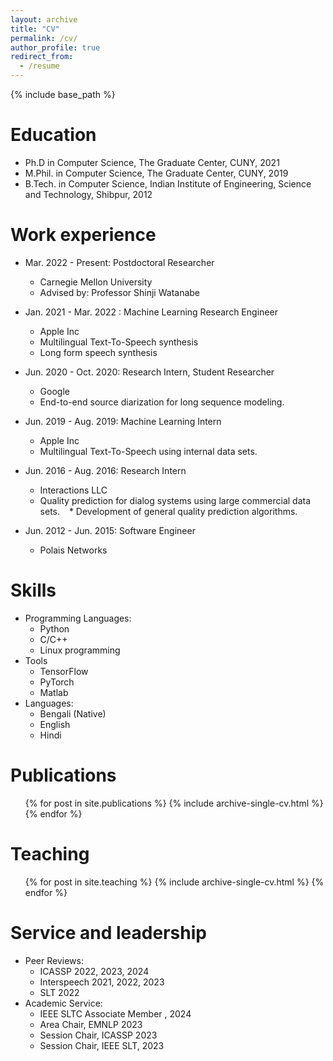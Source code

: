 ```yaml
---
layout: archive
title: "CV"
permalink: /cv/
author_profile: true
redirect_from:
  - /resume
---
```


{% include base_path %}

Education
======
* Ph.D in Computer Science, The Graduate Center, CUNY, 2021
* M.Phil. in Computer Science, The Graduate Center, CUNY, 2019
* B.Tech. in Computer Science, Indian Institute of Engineering, Science and Technology, Shibpur, 2012

Work experience
======
* Mar. 2022 - Present: Postdoctoral Researcher
  * Carnegie Mellon University
  * Advised by: Professor Shinji Watanabe

* Jan. 2021 - Mar. 2022 : Machine Learning Research Engineer
  * Apple Inc
  * Multilingual Text-To-Speech synthesis
  * Long form speech synthesis

* Jun. 2020 - Oct. 2020: Research Intern, Student Researcher
  * Google
  * End-to-end source diarization for long sequence modeling.

* Jun. 2019 - Aug. 2019: Machine Learning Intern
  * Apple Inc
  * Multilingual Text-To-Speech using internal data sets.
 
* Jun. 2016 - Aug. 2016: Research Intern
  * Interactions LLC
  * Quality prediction for dialog systems using large commercial data sets.
  * Development of general quality prediction algorithms.
    
* Jun. 2012 - Jun. 2015: Software Engineer
  * Polais Networks 
  
Skills
======
* Programming Languages:
  * Python
  * C/C++
  * Linux programming
* Tools
  * TensorFlow
  * PyTorch
  * Matlab   
* Languages:
  * Bengali (Native)
  * English
  * Hindi


Publications
======
  <ul>{% for post in site.publications %}
    {% include archive-single-cv.html %}
  {% endfor %}</ul>
  
Teaching
======
  <ul>{% for post in site.teaching %}
    {% include archive-single-cv.html %}
  {% endfor %}</ul>
  
Service and leadership
======
* Peer Reviews:
  * ICASSP 2022, 2023, 2024
  * Interspeech 2021, 2022, 2023
  * SLT 2022
* Academic Service:
  * IEEE SLTC Associate Member , 2024
  * Area Chair, EMNLP 2023
  * Session Chair, ICASSP 2023
  * Session Chair, IEEE SLT, 2023

